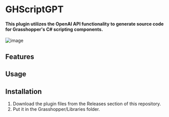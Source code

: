 # GHScriptGPT
#### This plugin utilizes the OpenAI API functionality to generate source code for Grasshopper's C# scripting components.
![image](https://github.com/4kk11/GHScriptGPT/assets/61794994/162de6bf-1f4a-4119-95fe-49fa4655d1f3)

## Features


## Usage


## Installation
1. Download the plugin files from the Releases section of this repository.
2. Put it in the Grasshopper/Libraries folder.

